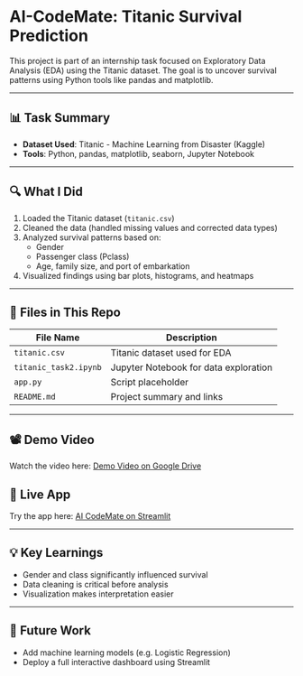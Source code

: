 # AI-CodeMate: Titanic Survival Prediction

This project is part of an internship task focused on Exploratory Data Analysis (EDA) using the Titanic dataset. The goal is to uncover survival patterns using Python tools like pandas and matplotlib.

---

## 📊 Task Summary

- **Dataset Used**: Titanic - Machine Learning from Disaster (Kaggle)
- **Tools**: Python, pandas, matplotlib, seaborn, Jupyter Notebook

---

## 🔍 What I Did

1. Loaded the Titanic dataset (`titanic.csv`)
2. Cleaned the data (handled missing values and corrected data types)
3. Analyzed survival patterns based on:
   - Gender
   - Passenger class (Pclass)
   - Age, family size, and port of embarkation
4. Visualized findings using bar plots, histograms, and heatmaps

---

## 📁 Files in This Repo

| File Name | Description |
|-----------|-------------|
| `titanic.csv` | Titanic dataset used for EDA |
| `titanic_task2.ipynb` | Jupyter Notebook for data exploration |
| `app.py` | Script placeholder |
| `README.md` | Project summary and links |

---

## 📽️ Demo Video

Watch the video here: [Demo Video on Google Drive](https://drive.google.com)

## 🚀 Live App

Try the app here: [AI CodeMate on Streamlit](https://streamlit.io)

---

## 💡 Key Learnings

- Gender and class significantly influenced survival
- Data cleaning is critical before analysis
- Visualization makes interpretation easier

---

## 🔮 Future Work

- Add machine learning models (e.g. Logistic Regression)
- Deploy a full interactive dashboard using Streamlit

